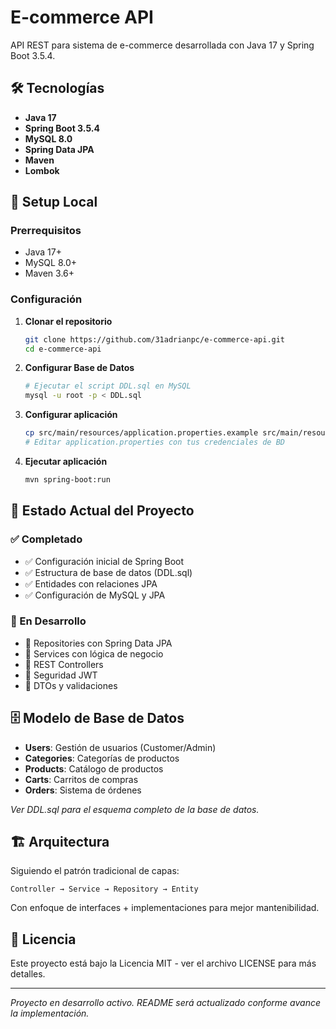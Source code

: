 
# E-commerce API

API REST para sistema de e-commerce desarrollada con Java 17 y Spring Boot 3.5.4.

## 🛠️ Tecnologías

- **Java 17**
- **Spring Boot 3.5.4**
- **MySQL 8.0**
- **Spring Data JPA**
- **Maven**
- **Lombok**

## 🚀 Setup Local

### Prerrequisitos

- Java 17+
- MySQL 8.0+
- Maven 3.6+

### Configuración

1. **Clonar el repositorio**
   ```bash
   git clone https://github.com/31adrianpc/e-commerce-api.git
   cd e-commerce-api
   ```

2. **Configurar Base de Datos**
   ```bash
   # Ejecutar el script DDL.sql en MySQL
   mysql -u root -p < DDL.sql
   ```

3. **Configurar aplicación**
   ```bash
   cp src/main/resources/application.properties.example src/main/resources/application.properties
   # Editar application.properties con tus credenciales de BD
   ```

4. **Ejecutar aplicación**
   ```bash
   mvn spring-boot:run
   ```

## 📁 Estado Actual del Proyecto

### ✅ Completado
- ✅ Configuración inicial de Spring Boot
- ✅ Estructura de base de datos (DDL.sql)
- ✅ Entidades con relaciones JPA
- ✅ Configuración de MySQL y JPA

### 🚧 En Desarrollo
- 🚧 Repositories con Spring Data JPA
- 🚧 Services con lógica de negocio
- 🚧 REST Controllers
- 🚧 Seguridad JWT
- 🚧 DTOs y validaciones

## 🗄️ Modelo de Base de Datos

- **Users**: Gestión de usuarios (Customer/Admin)
- **Categories**: Categorías de productos
- **Products**: Catálogo de productos  
- **Carts**: Carritos de compras
- **Orders**: Sistema de órdenes

*Ver DDL.sql para el esquema completo de la base de datos.*

## 🏗️ Arquitectura

Siguiendo el patrón tradicional de capas:
```
Controller → Service → Repository → Entity
```

Con enfoque de interfaces + implementaciones para mejor mantenibilidad.

## 📄 Licencia
Este proyecto está bajo la Licencia MIT - ver el archivo LICENSE para más detalles.

---

*Proyecto en desarrollo activo. README será actualizado conforme avance la implementación.*